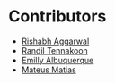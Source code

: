 # Contributors
	
* [Rishabh Aggarwal](https://github.com/altruistcoder)
* [Randil Tennakoon](https://github.com/randiltennakoon)
* [Emilly Albuquerque](https://github.com/emys-alb)
* [Mateus Matias](https://github.com/UmMatias)
